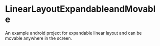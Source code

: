 # LinearLayoutExpandableandMovable
An example android project for expandable linear layout and can be movable anywhere in the screen.
